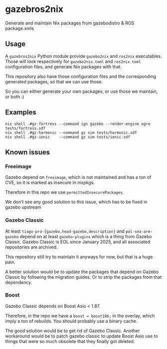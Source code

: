 # gazebros2nix

Generate and maintain Nix packages from gazebodistro & ROS package.xmls

## Usage

A `gazebros2nix` Python module provide `gazebo2nix` and `ros2nix` executables. Those will look respectively for `gazebo2nix.toml` and `ros2nix.toml` configuration files, and generate Nix packages with that.

This repository also have those configuration files and the corresponding generated packages, so that we can use those.

So you can either generate your own packages, or use those we maintain, or both :)

## Examples

```
nix shell .#gz-fortress --command ign gazebo --render-engine ogre tests/fortress.sdf
nix shell .#gz-harmonic --command gz sim tests/harmonic.sdf
nix shell .#gz-ionic    --command gz sim tests/ionic.sdf
```

## Known issues

### Freeimage

Gazebo depend on `freeimage`, which is not maintained and has a ton of CVE, so it is marked as insecure in nixpkgs.

Therefore in this repo we use `permittedInsecurePackages`.

We don't see any good solution to this issue, which has to be fixed in gazebo upstream

### Gazebo Classic

At least `tiago-pro-{gazebo,head-gazebo,description}` and `pal-sea-arm-gazebo` depend on at least `gazebo-plugins` which is a thing from Gazebo Classic. Gazebo Classic is EOL since January 2025, and all associated repositories are archived.

This repository still try to maintain it anyways for now, but that is a huge pain.

A better solution would be to update the packages that depend on Gazebo Classic by following the migration guides. Or to strip the packages from that dependency.

### Boost

Gazebo Classic depends on Boost Asio \< 1.87.

Therefore, in the repo we have a `boost = boost186;` in the overlay, which imply a ton of rebuilds. You should probably use a binary cache.

The good solution would be to get rid of Gazebo Classic. Another workaround would be to patch gazebo classic to update Boost Asio use to things that were so much obsolete that they finally got deleted.
